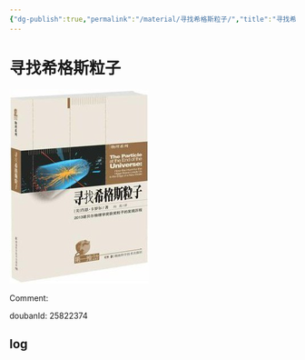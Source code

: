 ```yaml
---
{"dg-publish":true,"permalink":"/material/寻找希格斯粒子/","title":"寻找希格斯粒子"}
---
```



# 寻找希格斯粒子

![image](https://raw.githubusercontent.com/HiraethEcho/picx-images-hosting/master/picgo/202505281706911.png)

Comment: 



doubanId: 25822374

## log

